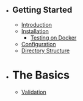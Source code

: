 - ## Getting Started
    - [Introduction](/docs/{{version}}/intro)
    - [Installation](/docs/{{version}}/installation)
        - [Testing on Docker](/docs/{{version}}/testing-on-docker)
    - [Configuration](/docs/{{version}}/configuration)
    - [Directory Structure](/docs/{{version}}/structure)
- # The Basics
    - [Validation](/docs/{{version}}/validation)
